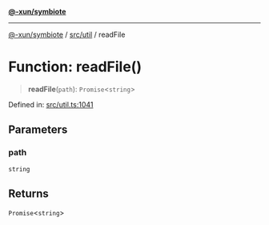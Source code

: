 [**@-xun/symbiote**](../../../README.md)

***

[@-xun/symbiote](../../../README.md) / [src/util](../README.md) / readFile

# Function: readFile()

> **readFile**(`path`): `Promise`\<`string`\>

Defined in: [src/util.ts:1041](https://github.com/Xunnamius/symbiote/blob/25135a1844b8500302680a71b90428852179ec2c/src/util.ts#L1041)

## Parameters

### path

`string`

## Returns

`Promise`\<`string`\>
